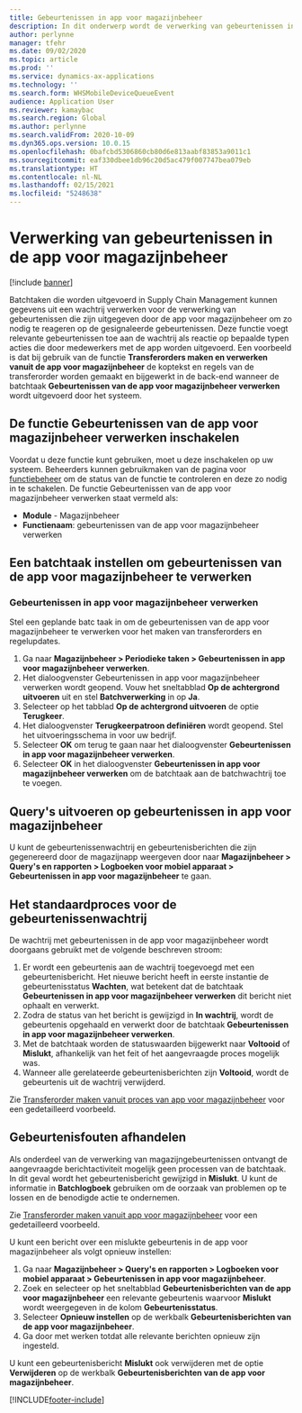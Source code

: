```yaml
---
title: Gebeurtenissen in app voor magazijnbeheer
description: In dit onderwerp wordt de verwerking van gebeurtenissen in de app voor magazijnbeheer beschreven die wordt gebruikt om gebeurtenisberichten van de app voor magazijnbeheer te verwerken als onderdeel van een batchtaak.
author: perlynne
manager: tfehr
ms.date: 09/02/2020
ms.topic: article
ms.prod: ''
ms.service: dynamics-ax-applications
ms.technology: ''
ms.search.form: WHSMobileDeviceQueueEvent
audience: Application User
ms.reviewer: kamaybac
ms.search.region: Global
ms.author: perlynne
ms.search.validFrom: 2020-10-09
ms.dyn365.ops.version: 10.0.15
ms.openlocfilehash: 0bafcbd5306860cb80d6e813aabf83853a9011c1
ms.sourcegitcommit: eaf330dbee1db96c20d5ac479f007747bea079eb
ms.translationtype: HT
ms.contentlocale: nl-NL
ms.lasthandoff: 02/15/2021
ms.locfileid: "5248638"
---
```

# <a name="warehouse-app-event-processing"></a>Verwerking van gebeurtenissen in de app voor magazijnbeheer

[!include [banner](../includes/banner.md)]

Batchtaken die worden uitgevoerd in Supply Chain Management kunnen gegevens uit een wachtrij verwerken voor de verwerking van gebeurtenissen die zijn uitgegeven door de app voor magazijnbeheer om zo nodig te reageren op de gesignaleerde gebeurtenissen. Deze functie voegt relevante gebeurtenissen toe aan de wachtrij als reactie op bepaalde typen acties die door medewerkers met de app worden uitgevoerd. Een voorbeeld is dat bij gebruik van de functie **Transferorders maken en verwerken vanuit de app voor magazijnbeheer** de koptekst en regels van de transferorder worden gemaakt en bijgewerkt in de back-end wanneer de batchtaak **Gebeurtenissen van de app voor magazijnbeheer verwerken** wordt uitgevoerd door het systeem.

## <a name="enable-the-process-warehouse-app-events-feature"></a>De functie Gebeurtenissen van de app voor magazijnbeheer verwerken inschakelen

Voordat u deze functie kunt gebruiken, moet u deze inschakelen op uw systeem. Beheerders kunnen gebruikmaken van de pagina voor [functiebeheer](../../fin-ops-core/fin-ops/get-started/feature-management/feature-management-overview.md) om de status van de functie te controleren en deze zo nodig in te schakelen. De functie Gebeurtenissen van de app voor magazijnbeheer verwerken staat vermeld als:

- **Module** - Magazijnbeheer
- **Functienaam**: gebeurtenissen van de app voor magazijnbeheer verwerken

## <a name="set-up-a-batch-job-to-process-warehouse-app-events"></a>Een batchtaak instellen om gebeurtenissen van de app voor magazijnbeheer te verwerken

### <a name="process-warehouse-app-events"></a>Gebeurtenissen in app voor magazijnbeheer verwerken

Stel een geplande batc taak in om de gebeurtenissen van de app voor magazijnbeheer te verwerken voor het maken van transferorders en regelupdates.

1. Ga naar **Magazijnbeheer \> Periodieke taken \> Gebeurtenissen in app voor magazijnbeheer verwerken**.
1. Het dialoogvenster Gebeurtenissen in app voor magazijnbeheer verwerken wordt geopend. Vouw het sneltabblad **Op de achtergrond uitvoeren** uit en stel **Batchverwerking** in op **Ja**.
1. Selecteer op het tabblad **Op de achtergrond uitvoeren** de optie **Terugkeer**.
1. Het dialoogvenster **Terugkeerpatroon definiëren** wordt geopend. Stel het uitvoeringsschema in voor uw bedrijf.
1. Selecteer **OK** om terug te gaan naar het dialoogvenster **Gebeurtenissen in app voor magazijnbeheer verwerken**.
1. Selecteer **OK** in het dialoogvenster **Gebeurtenissen in app voor magazijnbeheer verwerken** om de batchtaak aan de batchwachtrij toe te voegen.

## <a name="query-warehouse-app-events"></a>Query's uitvoeren op gebeurtenissen in app voor magazijnbeheer

U kunt de gebeurtenissenwachtrij en gebeurtenisberichten die zijn gegenereerd door de magazijnapp weergeven door naar **Magazijnbeheer \> Query's en rapporten \> Logboeken voor mobiel apparaat \> Gebeurtenissen in app voor magazijnbeheer** te gaan.

## <a name="the-standard-event-queue-process"></a>Het standaardproces voor de gebeurtenissenwachtrij

De wachtrij met gebeurtenissen in de app voor magazijnbeheer wordt doorgaans gebruikt met de volgende beschreven stroom:

1. Er wordt een gebeurtenis aan de wachtrij toegevoegd met een gebeurtenisbericht. Het nieuwe bericht heeft in eerste instantie de gebeurtenisstatus **Wachten**, wat betekent dat de batchtaak **Gebeurtenissen in app voor magazijnbeheer verwerken** dit bericht niet ophaalt en verwerkt.
1. Zodra de status van het bericht is gewijzigd in **In wachtrij**, wordt de gebeurtenis opgehaald en verwerkt door de batchtaak **Gebeurtenissen in app voor magazijnbeheer verwerken**.
1. Met de batchtaak worden de statuswaarden bijgewerkt naar **Voltooid** of **Mislukt**, afhankelijk van het feit of het aangevraagde proces mogelijk was.
1. Wanneer alle gerelateerde gebeurtenisberichten zijn **Voltooid**, wordt de gebeurtenis uit de wachtrij verwijderd.

 Zie [Transferorder maken vanuit proces van app voor magazijnbeheer](create-transfer-order-from-warehouse-app.md) voor een gedetailleerd voorbeeld.

## <a name="handle-event-errors"></a>Gebeurtenisfouten afhandelen

Als onderdeel van de verwerking van magazijngebeurtenissen ontvangt de aangevraagde berichtactiviteit mogelijk geen processen van de batchtaak. In dit geval wordt het gebeurtenisbericht gewijzigd in **Mislukt**. U kunt de informatie in **Batchlogboek** gebruiken om de oorzaak van problemen op te lossen en de benodigde actie te ondernemen.

Zie [Transferorder maken vanuit app voor magazijnbeheer](create-transfer-order-from-warehouse-app.md) voor een gedetailleerd voorbeeld.

U kunt een bericht over een mislukte gebeurtenis in de app voor magazijnbeheer als volgt opnieuw instellen:

1. Ga naar **Magazijnbeheer \> Query's en rapporten \> Logboeken voor mobiel apparaat \> Gebeurtenissen in app voor magazijnbeheer**.
1. Zoek en selecteer op het sneltabblad **Gebeurtenisberichten van de app voor magazijnbeheer** een relevante gebeurtenis waarvoor **Mislukt** wordt weergegeven in de kolom **Gebeurtenisstatus**.
1. Selecteer **Opnieuw instellen** op de werkbalk **Gebeurtenisberichten van de app voor magazijnbeheer**.
1. Ga door met werken totdat alle relevante berichten opnieuw zijn ingesteld.

U kunt een gebeurtenisbericht **Mislukt** ook verwijderen met de optie **Verwijderen** op de werkbalk **Gebeurtenisberichten van de app voor magazijnbeheer**.


[!INCLUDE[footer-include](../../includes/footer-banner.md)]